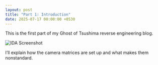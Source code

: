 ```yaml
---
layout: post
title: "Part 1: Introduction"
date: 2025-07-17 00:00:00 +0530
---
```


This is the first part of my Ghost of Tsushima reverse engineering blog.

![IDA Screenshot](/ViewProj-Blog/assets/images/ida-view.png)

I’ll explain how the camera matrices are set up and what makes them nonstandard.
